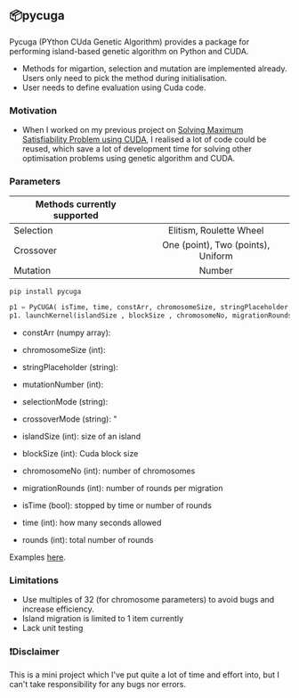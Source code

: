 ## 📦pycuga

Pycuga (PYthon CUda Genetic Algorithm) provides a package for performing island-based genetic algorithm on Python and CUDA.
- Methods for migartion, selection and mutation are implemented already. Users only need to pick the method during initialisation.
- User needs to define evaluation using Cuda code.

### Motivation
- When I worked on my previous project on [Solving Maximum Satisfiability Problem using CUDA](https://github.com/issacto/cuda-maxsat), I realised a lot of code could be reused, which save a lot of development time for solving other optimisation problems using genetic algorithm and CUDA. 


### Parameters

| Methods currently supported |  | 
| ------------- |:-------------:|
| Selection     | Elitism, Roulette Wheel | 
| Crossover     | One (point), Two (points), Uniform|
| Mutation      | Number     |


```
pip install pycuga
```

```python
p1 = PyCUGA( isTime, time, constArr, chromosomeSize, stringPlaceholder, mutationNumber, selectionMode, crossoverMode)
p1. launchKernel(islandSize , blockSize , chromosomeNo, migrationRounds,rounds)
```

- constArr (numpy array):
- chromosomeSize (int):
- stringPlaceholder (string):
- mutationNumber (int):
- selectionMode (string):
- crossoverMode (string): "

- islandSize (int): size of an island
- blockSize (int): Cuda block size
- chromosomeNo (int): number of chromosomes
- migrationRounds (int): number of rounds per migration
- isTime (bool): stopped by time or number of rounds
- time (int): how many seconds allowed
- rounds (int): total number of rounds

Examples [here](https://github.com/issacto/PyCuGa/tree/main/samples).


### Limitations
* Use multiples of 32 (for chromosome parameters) to avoid bugs and increase efficiency.
* Island migration is limited to 1 item currently
* Lack unit testing


### ❗Disclaimer
This is a mini project which I've put quite a lot of time and effort into, but I can't take responsibility for any bugs nor errors.

